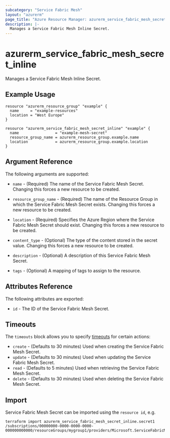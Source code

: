 ```yaml
---
subcategory: "Service Fabric Mesh"
layout: "azurerm"
page_title: "Azure Resource Manager: azurerm_service_fabric_mesh_secret_inline"
description: |-
  Manages a Service Fabric Mesh Inline Secret.
---
```


# azurerm_service_fabric_mesh_secret_inline

Manages a Service Fabric Mesh Inline Secret.

## Example Usage


```hcl
resource "azurerm_resource_group" "example" {
  name     = "example-resources"
  location = "West Europe"
}

resource "azurerm_service_fabric_mesh_secret_inline" "example" {
  name                = "example-mesh-secret"
  resource_group_name = azurerm_resource_group.example.name
  location            = azurerm_resource_group.example.location
}
```

## Argument Reference

The following arguments are supported:

* `name` - (Required) The name of the Service Fabric Mesh Secret. Changing this forces a new resource to be created.

* `resource_group_name` - (Required) The name of the Resource Group in which the Service Fabric Mesh Secret exists. Changing this forces a new resource to be created.

* `location` - (Required) Specifies the Azure Region where the Service Fabric Mesh Secret should exist. Changing this forces a new resource to be created.

* `content_type` - (Optional) The type of the content stored in the secret value. Changing this forces a new resource to be created.

* `description` - (Optional) A description of this Service Fabric Mesh Secret.

* `tags` - (Optional) A mapping of tags to assign to the resource.

## Attributes Reference

The following attributes are exported:

* `id` - The ID of the Service Fabric Mesh Secret.

## Timeouts

The `timeouts` block allows you to specify [timeouts](https://www.terraform.io/docs/configuration/resources.html#timeouts) for certain actions:

* `create` - (Defaults to 30 minutes) Used when creating the Service Fabric Mesh Secret.
* `update` - (Defaults to 30 minutes) Used when updating the Service Fabric Mesh Secret.
* `read` - (Defaults to 5 minutes) Used when retrieving the Service Fabric Mesh Secret.
* `delete` - (Defaults to 30 minutes) Used when deleting the Service Fabric Mesh Secret.

## Import

Service Fabric Mesh Secret can be imported using the `resource id`, e.g.

```shell
terraform import azurerm_service_fabric_mesh_secret_inline.secret1 /subscriptions/00000000-0000-0000-0000-000000000000/resourceGroups/mygroup1/providers/Microsoft.ServiceFabricMesh/secrets/secret1
```
